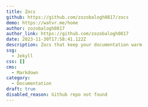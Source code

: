 ```yaml
---
title: Zocs
github: https://github.com/zozobalogh0817/zocs
demo: https://watvr.me/home
author: zozobalogh0817
author_link: https://github.com/zozobalogh0817
date: 2023-11-30T17:58:41.122Z
description: Zocs that keep your documentation warm
ssg:
  - Jekyll
css: []
cms:
  - Markdown
category:
  - Documentation
draft: true
disabled_reason: Github repo not found
---
```


